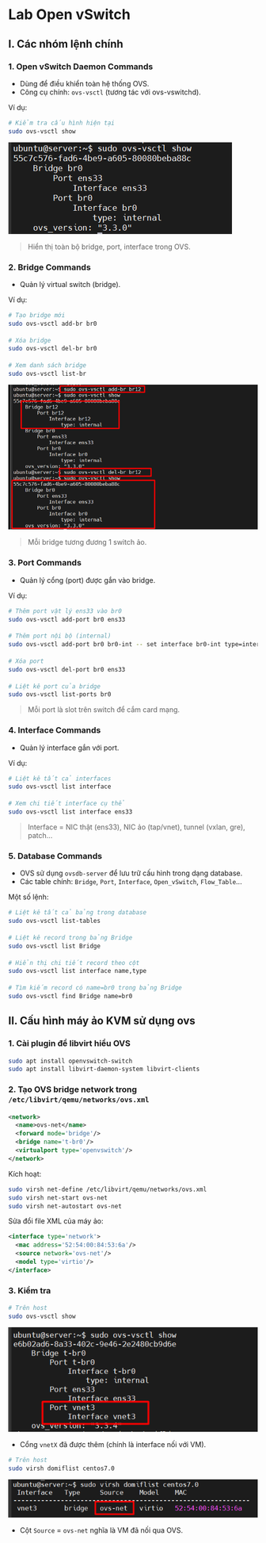 # Lab Open vSwitch

## I. Các nhóm lệnh chính

### 1. Open vSwitch Daemon Commands

- Dùng để điều khiển toàn hệ thống OVS.
- Công cụ chính: `ovs-vsctl` (tương tác với ovs-vswitchd).

Ví dụ:

```bash
# Kiểm tra cấu hình hiện tại
sudo ovs-vsctl show
```

![ovs-vsctl show](./images/ovs-vsctl_show.png)

> Hiển thị toàn bộ bridge, port, interface trong OVS.

### 2. Bridge Commands

- Quản lý virtual switch (bridge).

Ví dụ:

```bash
# Tạo bridge mới
sudo ovs-vsctl add-br br0

# Xóa bridge
sudo ovs-vsctl del-br br0

# Xem danh sách bridge
sudo ovs-vsctl list-br
```

![bridge commands](./images/bridge_commands.png)

> Mỗi bridge tương đương 1 switch ảo.

### 3. Port Commands

- Quản lý cổng (port) được gắn vào bridge.

Ví dụ:

```bash
# Thêm port vật lý ens33 vào br0
sudo ovs-vsctl add-port br0 ens33

# Thêm port nội bộ (internal)
sudo ovs-vsctl add-port br0 br0-int -- set interface br0-int type=internal

# Xóa port
sudo ovs-vsctl del-port br0 ens33

# Liệt kê port của bridge
sudo ovs-vsctl list-ports br0
```

> Mỗi port là slot trên switch để cắm card mạng.

### 4. Interface Commands

- Quản lý interface gắn với port.

Ví dụ:

```bash
# Liệt kê tất cả interfaces
sudo ovs-vsctl list interface

# Xem chi tiết interface cụ thể
sudo ovs-vsctl list interface ens33
```

> Interface = NIC thật (ens33), NIC ảo (tap/vnet), tunnel (vxlan, gre), patch...

### 5. Database Commands

- OVS sử dụng `ovsdb-server` để lưu trữ cấu hình trong dạng database.
- Các table chính: `Bridge`, `Port`, `Interface`, `Open_vSwitch`, `Flow_Table`...

Một số lệnh:

```bash
# Liệt kê tất cả bảng trong database
sudo ovs-vsctl list-tables

# Liệt kê record trong bảng Bridge
sudo ovs-vsctl list Bridge

# Hiển thị chi tiết record theo cột
sudo ovs-vsctl list interface name,type

# Tìm kiếm record có name=br0 trong bảng Bridge
sudo ovs-vsctl find Bridge name=br0
```

## II. Cấu hình máy ảo KVM sử dụng ovs

### 1. Cài plugin để libvirt hiểu OVS

```bash
sudo apt install openvswitch-switch
sudo apt install libvirt-daemon-system libvirt-clients
```

### 2. Tạo OVS bridge network trong `/etc/libvirt/qemu/networks/ovs.xml`

```xml
<network>
  <name>ovs-net</name>
  <forward mode='bridge'/>
  <bridge name='t-br0'/>
  <virtualport type='openvswitch'/>
</network>
```

Kích hoạt:

```bash
sudo virsh net-define /etc/libvirt/qemu/networks/ovs.xml
sudo virsh net-start ovs-net
sudo virsh net-autostart ovs-net
```

Sửa đổi file XML của máy ảo:

```xml
<interface type='network'>
  <mac address='52:54:00:84:53:6a'/>
  <source network='ovs-net'/>
  <model type='virtio'/>
</interface>
```

### 3. Kiểm tra

```bash
# Trên host
sudo ovs-vsctl show
```

![vnetx](./images/vnetx.png)

- Cổng `vnetX` đã được thêm (chính là interface nối với VM).

```bash
# Trên host
sudo virsh domiflist centos7.0
```

![ovs-net](./images/ovs-net.png)

- Cột `Source` = `ovs-net` nghĩa là VM đã nối qua OVS.
